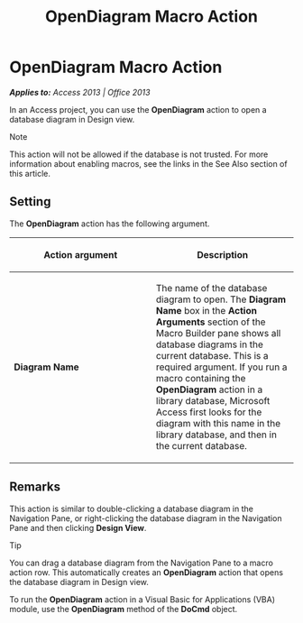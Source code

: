 ﻿---
title: OpenDiagram Macro Action
TOCTitle: OpenDiagram Macro Action
ms:assetid: 408e7224-02bb-335a-b1b9-cbccbf6e36ec
ms:mtpsurl: https://msdn.microsoft.com/en-us/library/Ff192875(v=office.15)
ms:contentKeyID: 48544427
ms.date: 09/18/2015
mtps_version: v=office.15
f1_keywords:
- vbaac10.chm154095
f1_categories:
- Office.Version=v15
---

# OpenDiagram Macro Action


_**Applies to:** Access 2013 | Office 2013_

In an Access project, you can use the **OpenDiagram** action to open a database diagram in Design view.


> [!NOTE]
> <P>This action will not be allowed if the database is not trusted. For more information about enabling macros, see the links in the See Also section of this article.</P>



## Setting

The **OpenDiagram** action has the following argument.

<table>
<colgroup>
<col style="width: 50%" />
<col style="width: 50%" />
</colgroup>
<thead>
<tr class="header">
<th><p>Action argument</p></th>
<th><p>Description</p></th>
</tr>
</thead>
<tbody>
<tr class="odd">
<td><p><strong>Diagram Name</strong></p></td>
<td><p>The name of the database diagram to open. The <strong>Diagram Name</strong> box in the <strong>Action Arguments</strong> section of the Macro Builder pane shows all database diagrams in the current database. This is a required argument. If you run a macro containing the <strong>OpenDiagram</strong> action in a library database, Microsoft Access first looks for the diagram with this name in the library database, and then in the current database.</p></td>
</tr>
</tbody>
</table>


## Remarks

This action is similar to double-clicking a database diagram in the Navigation Pane, or right-clicking the database diagram in the Navigation Pane and then clicking **Design View**.


> [!TIP]
> <P>You can drag a database diagram from the Navigation Pane to a macro action row. This automatically creates an <STRONG>OpenDiagram</STRONG> action that opens the database diagram in Design view.</P>



To run the **OpenDiagram** action in a Visual Basic for Applications (VBA) module, use the **OpenDiagram** method of the **DoCmd** object.

